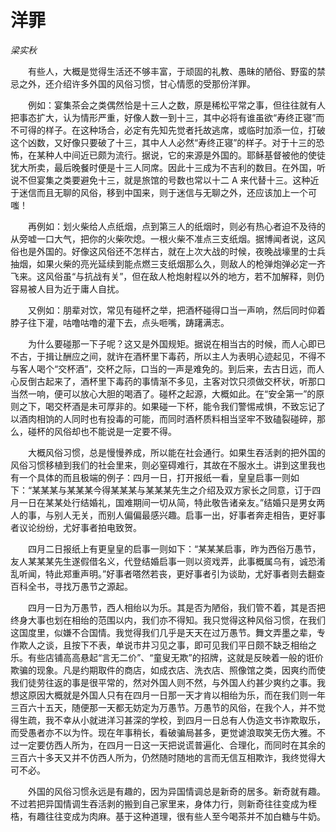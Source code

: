 # 洋罪

*梁实秋*

　　有些人，大概是觉得生活还不够丰富，于顽固的礼教、愚昧的陋俗、野蛮的禁忌之外，还介绍许多外国的风俗习惯，甘心情愿的受那份洋罪。

　　例如：宴集茶会之类偶然恰是十三人之数，原是稀松平常之事，但往往就有人把事态扩大，认为情形严重，好像人数一到十三，其中必将有谁虽欲“寿终正寝”而不可得的样子。在这种场合，必定有先知先觉者托故逃席，或临时加添一位，打破这个凶数，又好像只要破了十三，其中人人必然“寿终正寝”的样子。对于十三的恐怖，在某种人中间近已颇为流行。据说，它的来源是外国的。耶稣基督被他的使徒犹大所卖，最后晚餐时便是十三人同席。因此十三成为不吉利的数目。在外国，听说不但宴集之类要避免十三，就是旅馆的号数也常以十二 A 来代替十三。这种近于迷信而且无聊的风俗，移到中国来，则于迷信与无聊之外，还应该加上一个可嗤！

　　再例如：划火柴给人点纸烟，点到第三人的纸烟时，则必有热心者迫不及待的从旁嘘一口大气，把你的火柴吹熄。一根火柴不准点三支纸烟。据博闻者说，这风俗也是外国的。好像这风俗还不怎样古，就在上次大战的时候，夜晚战壕里的士兵抽烟，如果火柴的亮光延续到能点燃三支纸烟那么久，则敌人的枪弹炮弹必定一齐飞来。这风俗虽“与抗战有关”，但在敌人枪炮射程以外的地方，若不加解释，则仍容易被人目为近于庸人自扰。

　　又例如：朋辈对饮，常见有碰杯之举，把酒杯碰得口当一声响，然后同时仰着脖子往下灌，咕噜咕噜的灌下去，点头咂嘴，踌躇满志。

　　为什么要碰那一下子呢？这又是外国规矩。据说在相当古的时候，而人心即已不古，于揖让酬应之间，就许在酒杯里下毒药，所以主人为表明心迹起见，不得不与客人喝个“交杯酒”，交杯之际，口当的一声是难免的。到后来，去古日远，而人心反倒古起来了，酒杯里下毒药的事情渐不多见，主客对饮只须做交杯状，听那口当然一响，便可以放心大胆的喝酒了。碰杯之起源，大概如此。在“安全第一”的原则之下，喝交杯酒是未可厚非的。如果碰一下杯，能令我们警惕戒惧，不致忘记了以酒肉相饷的人同时也有投毒的可能，而同时酒杯质料相当坚牢不致磕裂碰碎，那么，碰杯的风俗却也不能说是一定要不得。

　　大概风俗习惯，总是慢慢养成，所以能在社会通行。如果生吞活剥的把外国的风俗习惯移植到我们的社会里来，则必窒碍难行，其故在不服水土。讲到这里我也有一个具体的而且极端的例子：四月一日，打开报纸一看，皇皇启事一则如下：“某某某与某某某今得某某某与某某某先生之介绍及双方家长之同意，订于四月一日在某某处行结婚礼，国难期间一切从简，特此敬告诸亲友。”结婚只是男女两人的事，与别人无关，而别人偏偏最感兴趣。启事一出，好事者奔走相告，更好事者议论纷纷，尤好事者拍电致贺。

　　四月二日报纸上有更皇皇的启事一则如下：“某某某启事，昨为西俗万愚节，友人某某某先生遂假借名义，代登结婚启事一则以资戏弄，此事概属乌有，诚恐淆乱听闻，特此郑重声明。”好事者嗒然若丧，更好事者引为谈助，尤好事者则去翻查百科全书，寻找万愚节之源起。

　　四月一日为万愚节，西人相绐以为乐。其是否为陋俗，我们管不着，其是否把终身大事也划在相绐的范围以内，我们亦不得知。我只觉得这种风俗习惯，在我们这国度里，似嫌不合国情。我觉得我们几乎是天天在过万愚节。舞文弄墨之辈，专作欺人之谈，且按下不表，单说市井习见之事，即可见我们平日颇不缺乏相绐之乐。有些店铺高高悬起“言无二价”、“童叟无欺”的招牌，这就是反映着一般的诳价欺骗的现象。凡是约期取件的商店，如成衣店、洗衣店、照像馆之类，因爽约而使我们徒劳往返的事是很平常的，然对外国人则不然，与外国人约甚少爽约之事。我想这原因大概就是外国人只有在四月一日那一天才肯以相绐为乐，而在我们则一年三百六十五天，随便那一天都无妨定为万愚节。万愚节的风俗，在我个人，并不觉得生疏，我不幸从小就进洋习甚深的学校，到四月一日总有人伪造文书诈欺取乐，而受愚者亦不以为忤。现在年事稍长，看破骗局甚多，更觉谑浪取笑无伤大雅。不过一定要仿西人所为，在四月一日这一天把说谎普遍化、合理化，而同时在其余的三百六十多天又并不仿西人所为，仍然随时随地的言而无信互相欺诈，我终觉得大可不必。

　　外国的风俗习惯永远是有趣的，因为异国情调总是新奇的居多。新奇就有趣。不过若把异国情调生吞活剥的搬到自己家里来，身体力行，则新奇往往变成为桎梏，有趣往往变成为肉麻。基于这种道理，很有些人至今喝茶并不加白糖与牛奶。